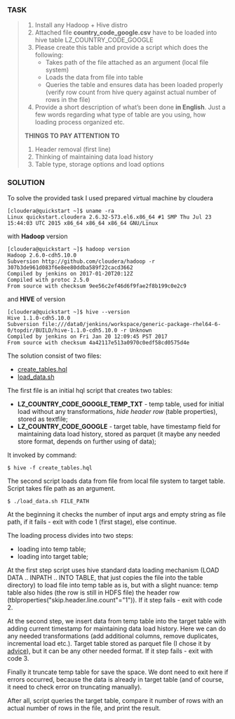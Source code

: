 ### TASK
> 1. Install any Hadoop + Hive distro
> 2. Attached file **country_code_google.csv** have to be loaded into hive table LZ_COUNTRY_CODE_GOOGLE
> 3. Please create this table and provide a script which does the following:
>	 - Takes path of the file attached as an argument (local file system)
>	 - Loads the data from file into table
>	 - Queries the table and ensures data has been loaded properly (verify row count from hive query against actual number of rows in the file)
> 4. Provide a short description of what’s been done **in English**. Just a few words regarding what type of table are you using, how loading process organized etc.
> 
> **THINGS TO PAY ATTENTION TO**
> 1.	Header removal (first line)
> 2.	Thinking of maintaining data load history
> 3.	Table type, storage options and load options


### SOLUTION

To solve the provided task I used prepared virtual machine by cloudera
```
[cloudera@quickstart ~]$ uname -ra
Linux quickstart.cloudera 2.6.32-573.el6.x86_64 #1 SMP Thu Jul 23 15:44:03 UTC 2015 x86_64 x86_64 x86_64 GNU/Linux
```
with **Hadoop** version 
```
[cloudera@quickstart ~]$ hadoop version
Hadoop 2.6.0-cdh5.10.0
Subversion http://github.com/cloudera/hadoop -r 307b3de961d083f6e8ee80ddba589f22cacd3662
Compiled by jenkins on 2017-01-20T20:12Z
Compiled with protoc 2.5.0
From source with checksum 9ee56c2ef46d6f9fae2f8b199c0e2c9
```
and **HIVE** of version
```
[cloudera@quickstart ~]$ hive --version 
Hive 1.1.0-cdh5.10.0
Subversion file:///data0/jenkins/workspace/generic-package-rhel64-6-0/topdir/BUILD/hive-1.1.0-cdh5.10.0 -r Unknown
Compiled by jenkins on Fri Jan 20 12:09:45 PST 2017
From source with checksum 4a42117e513a0970c0edf58cd0575d4e
```
The solution consist of two files: 

 - [create_tables.hql](https://github.com/EvgeniyPrudnikov/meta_task1/blob/master/create_tables.hql)
 - [load_data.sh](https://github.com/EvgeniyPrudnikov/meta_task1/blob/master/load_data.sh)
 
The first file is an initial hql script that creates two tables:

 - **LZ_COUNTRY_CODE_GOOGLE_TEMP_TXT** - temp table, used for initial load without any transformations, *hide header row* (table properties), stored as textfile;
 - **LZ_COUNTRY_CODE_GOOGLE** - target table, have timestamp field for maintaining data load history, stored as parquet (it maybe any needed store format, depends on further using of data);

It invoked by command:
```
$ hive -f create_tables.hql
```

The second script loads data from file from local file system to target table. Script takes file path as an argument.
```
$ ./load_data.sh FILE_PATH
```
At the beginning it checks the number of input args and empty string as file path, if it fails - exit with code 1 (first stage), else continue. 

The loading process divides into two steps:
 - loading into temp table;
 - loading into target table;

At the first step script uses hive standard data loading mechanism (LOAD DATA .. INPATH .. INTO TABLE, that just copies the file into the table directory) to load file into temp table as is, but with a slight nuance: temp table also hides (the row is still in HDFS file) the header row (tblproperties("skip.header.line.count"="1")). If it step fails - exit with code 2.

At the second step, we insert data from temp table into the target table with adding current timestamp for maintaining data load history. Here we can do any needed transformations (add additional columns, remove duplicates, incremental load etc.). Target table stored as parquet file (I chose it by [advice](http://stackoverflow.com/a/34533196)), but it can be any other needed format. If it step fails - exit with code 3.

Finally it truncate temp table for save the space. We dont need to exit here if errors occurred, because the data is already in target table (and of course, it need to check error on truncating manually). 

After all, script queries the target table, compare it number of rows with an actual number of rows in the file, and print the result.
